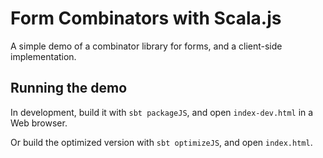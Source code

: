 # Form Combinators with Scala.js

A simple demo of a combinator library for forms, and a client-side implementation.

## Running the demo

In development, build it with `sbt packageJS`, and open `index-dev.html` in a Web browser.

Or build the optimized version with `sbt optimizeJS`, and open `index.html`.
